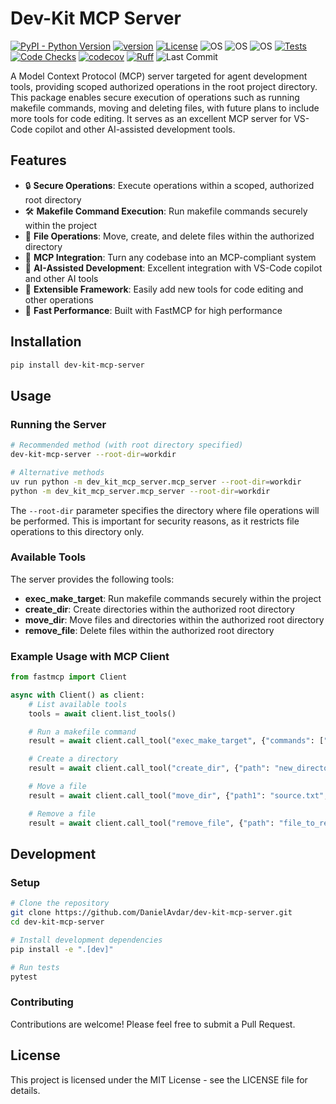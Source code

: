 # Dev-Kit MCP Server

[![PyPI - Python Version](https://img.shields.io/pypi/pyversions/dev-kit-mcp-server)](https://pypi.org/project/dev-kit-mcp-server/)
[![version](https://img.shields.io/pypi/v/dev-kit-mcp-server)](https://img.shields.io/pypi/v/dev-kit-mcp-server)
[![License](https://img.shields.io/:license-MIT-blue.svg)](https://opensource.org/licenses/MIT)
![OS](https://img.shields.io/badge/ubuntu-blue?logo=ubuntu)
![OS](https://img.shields.io/badge/win-blue?logo=windows)
![OS](https://img.shields.io/badge/mac-blue?logo=apple)
[![Tests](https://github.com/DanielAvdar/dev-kit-mcp-server/actions/workflows/ci.yml/badge.svg)](https://github.com/DanielAvdar/dev-kit-mcp-server/actions/workflows/ci.yml)
[![Code Checks](https://github.com/DanielAvdar/dev-kit-mcp-server/actions/workflows/code-checks.yml/badge.svg)](https://github.com/DanielAvdar/dev-kit-mcp-server/actions/workflows/code-checks.yml)
[![codecov](https://codecov.io/gh/DanielAvdar/dev-kit-mcp-server/graph/badge.svg?token=N0V9KANTG2)](https://codecov.io/gh/DanielAvdar/dev-kit-mcp-server)
[![Ruff](https://img.shields.io/endpoint?url=https://raw.githubusercontent.com/astral-sh/ruff/main/assets/badge/v2.json)](https://github.com/astral-sh/ruff)
![Last Commit](https://img.shields.io/github/last-commit/DanielAvdar/dev-kit-mcp-server/main)

A Model Context Protocol (MCP) server targeted for agent development tools, providing scoped authorized operations in the root project directory.
This package enables secure execution of operations such as running makefile commands, moving and deleting files, with future plans to include more tools for code editing.
It serves as an excellent MCP server for VS-Code copilot and other AI-assisted development tools.

## Features

- 🔒 **Secure Operations**: Execute operations within a scoped, authorized root directory
- 🛠️ **Makefile Command Execution**: Run makefile commands securely within the project
- 📁 **File Operations**: Move, create, and delete files within the authorized directory
- 🔌 **MCP Integration**: Turn any codebase into an MCP-compliant system
- 🤖 **AI-Assisted Development**: Excellent integration with VS-Code copilot and other AI tools
- 🔄 **Extensible Framework**: Easily add new tools for code editing and other operations
- 🚀 **Fast Performance**: Built with FastMCP for high performance

## Installation

```bash
pip install dev-kit-mcp-server
```

## Usage

### Running the Server

```bash
# Recommended method (with root directory specified)
dev-kit-mcp-server --root-dir=workdir

# Alternative methods
uv run python -m dev_kit_mcp_server.mcp_server --root-dir=workdir
python -m dev_kit_mcp_server.mcp_server --root-dir=workdir
```

The `--root-dir` parameter specifies the directory where file operations will be performed. This is important for security reasons, as it restricts file operations to this directory only.

### Available Tools

The server provides the following tools:

- **exec_make_target**: Run makefile commands securely within the project
- **create_dir**: Create directories within the authorized root directory
- **move_dir**: Move files and directories within the authorized root directory
- **remove_file**: Delete files within the authorized root directory

### Example Usage with MCP Client

```python
from fastmcp import Client

async with Client() as client:
    # List available tools
    tools = await client.list_tools()

    # Run a makefile command
    result = await client.call_tool("exec_make_target", {"commands": ["test"]})

    # Create a directory
    result = await client.call_tool("create_dir", {"path": "new_directory"})

    # Move a file
    result = await client.call_tool("move_dir", {"path1": "source.txt", "path2": "destination.txt"})

    # Remove a file
    result = await client.call_tool("remove_file", {"path": "file_to_remove.txt"})
```

## Development

### Setup

```bash
# Clone the repository
git clone https://github.com/DanielAvdar/dev-kit-mcp-server.git
cd dev-kit-mcp-server

# Install development dependencies
pip install -e ".[dev]"

# Run tests
pytest
```

### Contributing

Contributions are welcome! Please feel free to submit a Pull Request.

## License

This project is licensed under the MIT License - see the LICENSE file for details.
